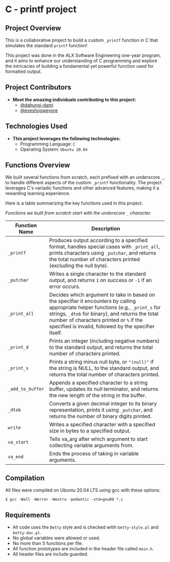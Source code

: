 # C - printf project

## Project Overview

This is a collaborative project to build a custom `_printf` function in C that simulates the standard `printf` function!

This project was done in the ALX Software Engineering one-year program, and it aims to enhance our understanding of C programming and explore the intricacies of building a fundamental yet powerful function used for formatted output.

## Project Contributors

- **Meet the amazing individuals contributing to this project:**
  - [@dahunsi-dami](https://github.com/dahunsi-dami)
  - [@eveshogweyore](https://github.com/eveshogweyore)

## Technologies Used

- **This project leverages the following technologies:**
  - Programming Language: `C`
  - Operating System: `Ubuntu 20.04`

## Functions Overview

We built several functions from scratch, each prefixed with an underscore `_`, to handle different aspects of the custom `_printf` functionality. The project leverages C's variadic functions and other advanced features, making it a rewarding learning experience.

Here is a table summarizing the key functions used in this project.

*Functions we built from scratch start with the underscore `_` character.*

| Function Name 		| Description 													|
| ----------------------|---------------------------------------------------------------|
| `_printf`			| Produces output according to a specified format, handles special cases with `_print_all`, prints characters using `_putchar`, and returns the total number of characters printed (excluding the null byte).			|
| `_putchar`			| Writes a single character to the standard output, and returns `1` on success or `-1` if an error occurs.   |
| `_print_all`   | Decides which argument to take in based on the specifier it encounters by calling appropriate helper functions (e.g., `_print_s` for strings, `_dtob` for binary), and returns the total number of characters printed or `%` if the specified is invalid, followed by the specifier itself.   |
| `_print_d`   | Prints an integer (including negative numbers) to the standard output, and returns the total number of characters printed.   |
| `_print_s`   | Prints a string minus null byte, or `"(null)"` if the string is NULL, to the standard output, and returns the total number of characters printed.   |
| `_add_to_buffer`   | Appends a specified character to a string buffer, updates its null terminator, and returns the new length of the string in the buffer.   |
| `_dtob`   | Converts a given decimal integer to its binary representation, prints it using `_putchar`, and returns the number of binary digits printed.   |
| `write`   | Writes a specified character with a specified size in bytes to a specified output.   |
| `va_start`   | Tells va_arg after which argument to start collecting variable arguments from.   |
| `va_end`   | Ends the process of taking in variable arguments.   |

## Compilation

All files were compiled on Ubuntu 20.04 LTS using gcc with these options:

`$ gcc -Wall -Werror -Wextra -pedantic -std=gnu89 *.c`

## Requirements

- All code uses the `Betty` style and is checked witih `betty-style.pl` and `betty-doc.pl`.
- No global variables were allowed or used.
- No more than 5 functions per file.
- All function prototypes are included in the header file called `main.h`.
- All header files are include guarded.

